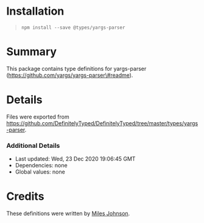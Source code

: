 Installation
============

> `npm install --save @types/yargs-parser`

Summary
=======

This package contains type definitions for yargs-parser (https://github.com/yargs/yargs-parser\#readme).

Details
=======

Files were exported from https://github.com/DefinitelyTyped/DefinitelyTyped/tree/master/types/yargs-parser.

### Additional Details

-   Last updated: Wed, 23 Dec 2020 19:06:45 GMT
-   Dependencies: none
-   Global values: none

Credits
=======

These definitions were written by [Miles Johnson](https://github.com/milesj).
